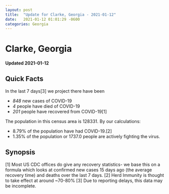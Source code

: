 ```yaml
---
layout: post
title:  "Update for Clarke, Georgia - 2021-01-12"
date:   2021-01-12 01:01:29 -0600
categories: Georgia
---
```


# Clarke, Georgia
#### Updated 2021-01-12

## Quick Facts

In the last 7 days[3] we project there have been
- *848* new cases of COVID-19
- *4* people have died of COVID-19
- *201* people have recovered from COVID-19[1]

The population in this census area is 128331. By our calculations:
- 8.79% of the population have had COVID-19.[2]
- 1.35% of the population or 1737.0 people are actively fighting the virus.

## Synopsis




[1] Most US CDC offices do give any recovery statistics- we base this on a formula which looks at confirmed new cases
15 days ago (the average recovery time) and deaths over the last 7 days.
[2] Herd Immunity is thought to take effect at around ~70-80%
[3] Due to reporting delays, this data may be incomplete. 
    